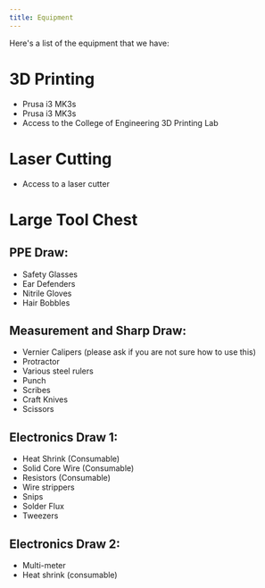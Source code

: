 ```yaml
---
title: Equipment
---
```


Here's a list of the equipment that we have:

# 3D Printing
* Prusa i3 MK3s
* Prusa i3 MK3s
* Access to the College of Engineering 3D Printing Lab

# Laser Cutting
* Access to a laser cutter

# Large Tool Chest
## PPE Draw:
* Safety Glasses
* Ear Defenders
* Nitrile Gloves
* Hair Bobbles

## Measurement and Sharp Draw:
* Vernier Calipers (please ask if you are not sure how to use this)
* Protractor
* Various steel rulers
* Punch
* Scribes
* Craft Knives
* Scissors

## Electronics Draw 1:
* Heat Shrink (Consumable)
* Solid Core Wire (Consumable)
* Resistors (Consumable)
* Wire strippers
* Snips
* Solder Flux
* Tweezers
 
## Electronics Draw 2:
* Multi-meter
* Heat shrink (consumable)
